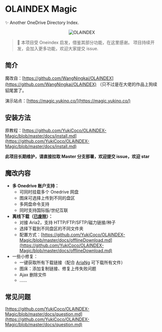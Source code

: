 # OLAINDEX Magic

✨ Another OneDrive Directory Index.

<div align=center><img alt="OLAINDEX" src="https://i.loli.net/2019/06/15/5d049d72309c376133.png"/></div>

> 👋 本项目受 Oneindex 启发，借鉴其部分功能，在这里感谢。 项目持续开发，会加入更多功能，欢迎大家提交 issue.

## 简介
魔改自：[https://github.com/WangNingkai/OLAINDEX](https://github.com/WangNingkai/OLAINDEX)
（只不过是在大佬的作品上狗续貂尾罢了。

演示站点：[https://magic.yukino.co/](https://magic.yukino.co/)
## 安装方法
原教程：[https://github.com/YukiCoco/OLAINDEX-Magic/blob/master/docs/install.md](https://github.com/YukiCoco/OLAINDEX-Magic/blob/master/docs/install.md)

**此项目长期维护，请直接拉取 Master 分支部署，欢迎提交 issue，欢迎 star**


## 魔改内容

+ **多 Onedrive 账户支持：**
    + 可同时挂载多个 Onedrive 网盘
    + 图床可选择上传到不同的盘区
    + 多网盘命令支持
    + 同时支持国际版/世纪互联
+ **离线下载（[已废除](https://github.com/YukiCoco/OLAINDEX-Magic/blob/master/docs/offlineDownload.md)）：**
    + 对接 Aria2，支持 HTTP/FTP/SFTP/磁力链接/种子
    + 选择下载到不同盘区的不同文件夹
    + 配置方式：[https://github.com/YukiCoco/OLAINDEX-Magic/blob/master/docs/offlineDownload.md](https://github.com/YukiCoco/OLAINDEX-Magic/blob/master/docs/offlineDownload.md)
+ 一些小修复：
    + 一键获取所有下载链接（配合 [AriaNg](https://github.com/mayswind/AriaNg) 可下载所有文件）
    + 图床：添加复制链接、修复上传失败问题
    + Ajax 删除文件
    + ......

## 常见问题
[https://github.com/YukiCoco/OLAINDEX-Magic/blob/master/docs/question.md](https://github.com/YukiCoco/OLAINDEX-Magic/blob/master/docs/question.md)
